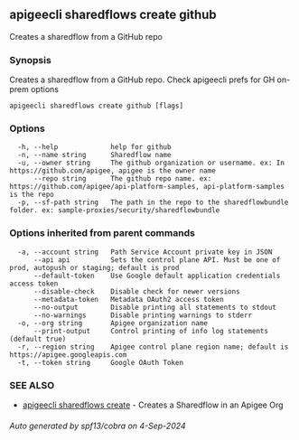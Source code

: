## apigeecli sharedflows create github

Creates a sharedflow from a GitHub repo

### Synopsis

Creates a sharedflow from a GitHub repo. Check apigeecli prefs for GH on-prem options

```
apigeecli sharedflows create github [flags]
```

### Options

```
  -h, --help             help for github
  -n, --name string      Sharedflow name
  -u, --owner string     The github organization or username. ex: In https://github.com/apigee, apigee is the owner name
      --repo string      The github repo name. ex: https://github.com/apigee/api-platform-samples, api-platform-samples is the repo
  -p, --sf-path string   The path in the repo to the sharedflowbundle folder. ex: sample-proxies/security/sharedflowbundle
```

### Options inherited from parent commands

```
  -a, --account string   Path Service Account private key in JSON
      --api api          Sets the control plane API. Must be one of prod, autopush or staging; default is prod
      --default-token    Use Google default application credentials access token
      --disable-check    Disable check for newer versions
      --metadata-token   Metadata OAuth2 access token
      --no-output        Disable printing all statements to stdout
      --no-warnings      Disable printing warnings to stderr
  -o, --org string       Apigee organization name
      --print-output     Control printing of info log statements (default true)
  -r, --region string    Apigee control plane region name; default is https://apigee.googleapis.com
  -t, --token string     Google OAuth Token
```

### SEE ALSO

* [apigeecli sharedflows create](apigeecli_sharedflows_create.md)	 - Creates a Sharedflow in an Apigee Org

###### Auto generated by spf13/cobra on 4-Sep-2024
